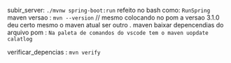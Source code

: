 
subir_server: `./mvnw spring-boot:run` refeito no bash como: `RunSpring`
maven versao : `mvn --version` // mesmo colocando no pom a versao 3.1.0 deu certo mesmo o maven atual ser outro .
maven baixar depencendias do arquivo pom : `Na paleta de comandos do vscode tem o maven uopdate calatlog`

verificar_depencias : `mvn verify`
